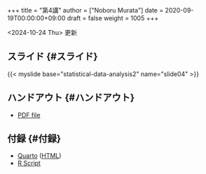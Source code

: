 +++
title = "第4講"
author = ["Noboru Murata"]
date = 2020-09-19T00:00:00+09:00
draft = false
weight = 1005
+++

<span class="timestamp-wrapper"><span class="timestamp">&lt;2024-10-24 Thu&gt; </span></span> 更新


## スライド {#スライド}

{{< myslide base="statistical-data-analysis2" name="slide04" >}}


## ハンドアウト {#ハンドアウト}

-   [PDF file](https://noboru-murata.github.io/statistical-data-analysis2/pdfs/slide04.pdf)


## 付録 {#付録}

-   [Quarto](https://raw.githubusercontent.com/noboru-murata/statistical-data-analysis2/refs/heads/master/docs/code/practice04.qmd) ([HTML](https://noboru-murata.github.io/statistical-data-analysis2/code/practice04.html))
-   [R Script](https://noboru-murata.github.io/statistical-data-analysis2/code/slide04.R)
